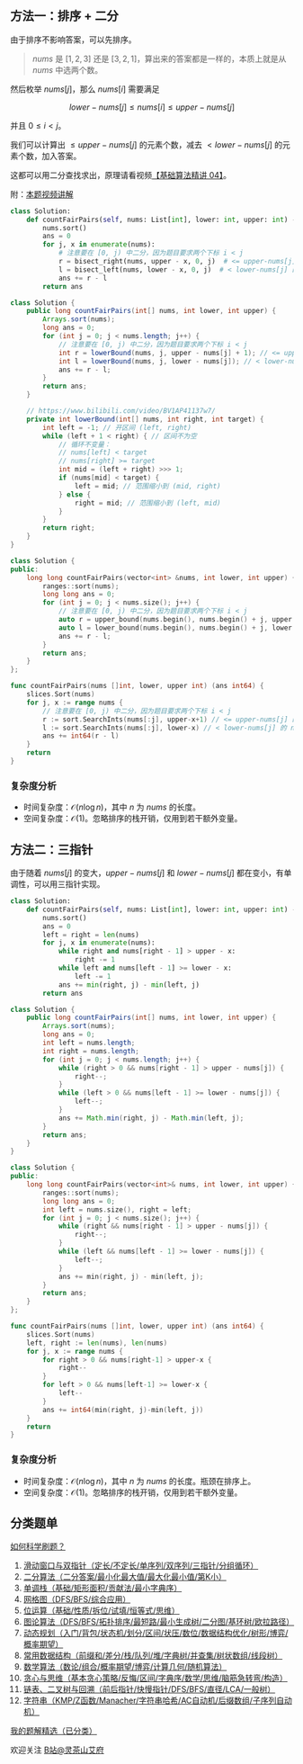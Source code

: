 ## 方法一：排序 + 二分

由于排序不影响答案，可以先排序。

> $\textit{nums}$ 是 $[1,2,3]$ 还是 $[3,2,1]$，算出来的答案都是一样的，本质上就是从 $\textit{nums}$ 中选两个数。

然后枚举 $\textit{nums}[j]$，那么 $\textit{nums}[i]$ 需要满足

$$
\textit{lower} - \textit{nums}[j] \le \textit{nums}[i] \le \textit{upper} - \textit{nums}[j]
$$

并且 $0\le i < j$。

我们可以计算出 $\le \textit{upper} - \textit{nums}[j]$ 的元素个数，减去 $< \textit{lower} - \textit{nums}[j]$ 的元素个数，加入答案。

这都可以用二分查找求出，原理请看视频[【基础算法精讲 04】](https://www.bilibili.com/video/BV1AP41137w7/)。

附：[本题视频讲解](https://www.bilibili.com/video/BV1GY411i7RP/)

```py [sol-Python3]
class Solution:
    def countFairPairs(self, nums: List[int], lower: int, upper: int) -> int:
        nums.sort()
        ans = 0
        for j, x in enumerate(nums):
            # 注意要在 [0, j) 中二分，因为题目要求两个下标 i < j
            r = bisect_right(nums, upper - x, 0, j)  # <= upper-nums[j] 的 nums[i] 的个数
            l = bisect_left(nums, lower - x, 0, j)  # < lower-nums[j] 的 nums[i] 的个数
            ans += r - l
        return ans
```

```java [sol-Java]
class Solution {
    public long countFairPairs(int[] nums, int lower, int upper) {
        Arrays.sort(nums);
        long ans = 0;
        for (int j = 0; j < nums.length; j++) {
            // 注意要在 [0, j) 中二分，因为题目要求两个下标 i < j
            int r = lowerBound(nums, j, upper - nums[j] + 1); // <= upper-nums[j] 的 nums[i] 的个数
            int l = lowerBound(nums, j, lower - nums[j]); // < lower-nums[j] 的 nums[i] 的个数
            ans += r - l;
        }
        return ans;
    }

    // https://www.bilibili.com/video/BV1AP41137w7/
    private int lowerBound(int[] nums, int right, int target) {
        int left = -1; // 开区间 (left, right)
        while (left + 1 < right) { // 区间不为空
            // 循环不变量：
            // nums[left] < target
            // nums[right] >= target
            int mid = (left + right) >>> 1;
            if (nums[mid] < target) {
                left = mid; // 范围缩小到 (mid, right)
            } else {
                right = mid; // 范围缩小到 (left, mid)
            }
        }
        return right;
    }
}
```

```cpp [sol-C++]
class Solution {
public:
    long long countFairPairs(vector<int> &nums, int lower, int upper) {
        ranges::sort(nums);
        long long ans = 0;
        for (int j = 0; j < nums.size(); j++) {
            // 注意要在 [0, j) 中二分，因为题目要求两个下标 i < j
            auto r = upper_bound(nums.begin(), nums.begin() + j, upper - nums[j]); // <= upper-nums[j] 的 nums[i] 的个数
            auto l = lower_bound(nums.begin(), nums.begin() + j, lower - nums[j]); // < lower-nums[j] 的 nums[i] 的个数
            ans += r - l;
        }
        return ans;
    }
};
```

```go [sol-Go]
func countFairPairs(nums []int, lower, upper int) (ans int64) {
    slices.Sort(nums)
    for j, x := range nums {
        // 注意要在 [0, j) 中二分，因为题目要求两个下标 i < j
        r := sort.SearchInts(nums[:j], upper-x+1) // <= upper-nums[j] 的 nums[i] 的个数
        l := sort.SearchInts(nums[:j], lower-x) // < lower-nums[j] 的 nums[i] 的个数
        ans += int64(r - l)
    }
    return
}
```

### 复杂度分析

- 时间复杂度：$\mathcal{O}(n\log n)$，其中 $n$ 为 $\textit{nums}$ 的长度。
- 空间复杂度：$\mathcal{O}(1)$。忽略排序的栈开销，仅用到若干额外变量。

## 方法二：三指针

由于随着 $\textit{nums}[j]$ 的变大，$\textit{upper}-\textit{nums}[j]$ 和 $\textit{lower} - \textit{nums}[j]$ 都在变小，有单调性，可以用三指针实现。

```py [sol-Python3]
class Solution:
    def countFairPairs(self, nums: List[int], lower: int, upper: int) -> int:
        nums.sort()
        ans = 0
        left = right = len(nums)
        for j, x in enumerate(nums):
            while right and nums[right - 1] > upper - x:
                right -= 1
            while left and nums[left - 1] >= lower - x:
                left -= 1
            ans += min(right, j) - min(left, j)
        return ans
```

```java [sol-Java]
class Solution {
    public long countFairPairs(int[] nums, int lower, int upper) {
        Arrays.sort(nums);
        long ans = 0;
        int left = nums.length;
        int right = nums.length;
        for (int j = 0; j < nums.length; j++) {
            while (right > 0 && nums[right - 1] > upper - nums[j]) {
                right--;
            }
            while (left > 0 && nums[left - 1] >= lower - nums[j]) {
                left--;
            }
            ans += Math.min(right, j) - Math.min(left, j);
        }
        return ans;
    }
}
```

```cpp [sol-C++]
class Solution {
public:
    long long countFairPairs(vector<int>& nums, int lower, int upper) {
        ranges::sort(nums);
        long long ans = 0;
        int left = nums.size(), right = left;
        for (int j = 0; j < nums.size(); j++) {
            while (right && nums[right - 1] > upper - nums[j]) {
                right--;
            }
            while (left && nums[left - 1] >= lower - nums[j]) {
                left--;
            }
            ans += min(right, j) - min(left, j);
        }
        return ans;
    }
};
```

```go [sol-Go]
func countFairPairs(nums []int, lower, upper int) (ans int64) {
    slices.Sort(nums)
    left, right := len(nums), len(nums)
    for j, x := range nums {
        for right > 0 && nums[right-1] > upper-x {
            right--
        }
        for left > 0 && nums[left-1] >= lower-x {
            left--
        }
        ans += int64(min(right, j)-min(left, j))
    }
    return
}
```

### 复杂度分析

- 时间复杂度：$\mathcal{O}(n\log n)$，其中 $n$ 为 $\textit{nums}$ 的长度。瓶颈在排序上。
- 空间复杂度：$\mathcal{O}(1)$。忽略排序的栈开销，仅用到若干额外变量。

## 分类题单

[如何科学刷题？](https://leetcode.cn/circle/discuss/RvFUtj/)

1. [滑动窗口与双指针（定长/不定长/单序列/双序列/三指针/分组循环）](https://leetcode.cn/circle/discuss/0viNMK/)
2. [二分算法（二分答案/最小化最大值/最大化最小值/第K小）](https://leetcode.cn/circle/discuss/SqopEo/)
3. [单调栈（基础/矩形面积/贡献法/最小字典序）](https://leetcode.cn/circle/discuss/9oZFK9/)
4. [网格图（DFS/BFS/综合应用）](https://leetcode.cn/circle/discuss/YiXPXW/)
5. [位运算（基础/性质/拆位/试填/恒等式/思维）](https://leetcode.cn/circle/discuss/dHn9Vk/)
6. [图论算法（DFS/BFS/拓扑排序/最短路/最小生成树/二分图/基环树/欧拉路径）](https://leetcode.cn/circle/discuss/01LUak/)
7. [动态规划（入门/背包/状态机/划分/区间/状压/数位/数据结构优化/树形/博弈/概率期望）](https://leetcode.cn/circle/discuss/tXLS3i/)
8. [常用数据结构（前缀和/差分/栈/队列/堆/字典树/并查集/树状数组/线段树）](https://leetcode.cn/circle/discuss/mOr1u6/)
9. [数学算法（数论/组合/概率期望/博弈/计算几何/随机算法）](https://leetcode.cn/circle/discuss/IYT3ss/)
10. [贪心与思维（基本贪心策略/反悔/区间/字典序/数学/思维/脑筋急转弯/构造）](https://leetcode.cn/circle/discuss/g6KTKL/)
11. [链表、二叉树与回溯（前后指针/快慢指针/DFS/BFS/直径/LCA/一般树）](https://leetcode.cn/circle/discuss/K0n2gO/)
12. [字符串（KMP/Z函数/Manacher/字符串哈希/AC自动机/后缀数组/子序列自动机）](https://leetcode.cn/circle/discuss/SJFwQI/)

[我的题解精选（已分类）](https://github.com/EndlessCheng/codeforces-go/blob/master/leetcode/SOLUTIONS.md)

欢迎关注 [B站@灵茶山艾府](https://space.bilibili.com/206214)

